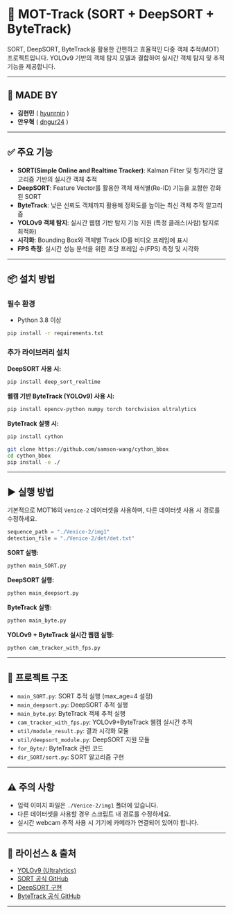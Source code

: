 # 🤖 MOT-Track (SORT + DeepSORT + ByteTrack)

SORT, DeepSORT, ByteTrack을 활용한 간편하고 효율적인 다중 객체 추적(MOT) 프로젝트입니다. YOLOv9 기반의 객체 탐지 모델과 결합하여 실시간 객체 탐지 및 추적 기능을 제공합니다.

---

## 👤 MADE BY

- **김현민** ( [hyunrnin](https://github.com/minn951120) )
- **안우혁** ( [dngur24](https://github.com/dngur24) )

---

## ✅ 주요 기능

- **SORT(Simple Online and Realtime Tracker)**: Kalman Filter 및 헝가리안 알고리즘 기반의 실시간 객체 추적
- **DeepSORT**: Feature Vector를 활용한 객체 재식별(Re-ID) 기능을 포함한 강화된 SORT
- **ByteTrack**: 낮은 신뢰도 객체까지 활용해 정확도를 높이는 최신 객체 추적 알고리즘
- **YOLOv9 객체 탐지**: 실시간 웹캠 기반 탐지 기능 지원 (특정 클래스(사람) 탐지로 최적화)
- **시각화**: Bounding Box와 객체별 Track ID를 비디오 프레임에 표시
- **FPS 측정**: 실시간 성능 분석을 위한 초당 프레임 수(FPS) 측정 및 시각화

---

## 📦 설치 방법

### 필수 환경
- Python 3.8 이상

```bash
pip install -r requirements.txt
```

### 추가 라이브러리 설치

**DeepSORT 사용 시:**
```bash
pip install deep_sort_realtime
```

**웹캠 기반 ByteTrack (YOLOv9) 사용 시:**
```bash
pip install opencv-python numpy torch torchvision ultralytics
```

**ByteTrack 실행 시:**
```bash
pip install cython

git clone https://github.com/samson-wang/cython_bbox
cd cython_bbox
pip install -e ./
```

---

## ▶️ 실행 방법

기본적으로 MOT16의 `Venice-2` 데이터셋을 사용하며, 다른 데이터셋 사용 시 경로를 수정하세요.

```python
sequence_path = "./Venice-2/img1"
detection_file = "./Venice-2/det/det.txt"
```

**SORT 실행:**
```bash
python main_SORT.py
```

**DeepSORT 실행:**
```bash
python main_deepsort.py
```

**ByteTrack 실행:**
```bash
python main_byte.py
```

**YOLOv9 + ByteTrack 실시간 웹캠 실행:**
```bash
python cam_tracker_with_fps.py
```

---

## 📂 프로젝트 구조

- `main_SORT.py`: SORT 추적 실행 (max_age=4 설정)
- `main_deepsort.py`: DeepSORT 추적 실행
- `main_byte.py`: ByteTrack 객체 추적 실행
- `cam_tracker_with_fps.py`: YOLOv9+ByteTrack 웹캠 실시간 추적
- `util/module_result.py`: 결과 시각화 모듈
- `util/deepsort_module.py`: DeepSORT 지원 모듈
- `for_Byte/`: ByteTrack 관련 코드
- `dir_SORT/sort.py`: SORT 알고리즘 구현

---

## ⚠️ 주의 사항

- 입력 이미지 파일은 `./Venice-2/img1` 폴더에 있습니다.
- 다른 데이터셋을 사용할 경우 스크립트 내 경로를 수정하세요.
- 실시간 webcam 추적 사용 시 기기에 카메라가 연결되어 있어야 합니다.

---

## 🧠 라이선스 & 출처

- [YOLOv9 (Ultralytics)](https://github.com/ultralytics)
- [SORT 공식 GitHub](https://github.com/abewley/sort)
- [DeepSORT 구현](https://github.com/nwojke/deep_sort)
- [ByteTrack 공식 GitHub](https://github.com/ifzhang/ByteTrack)

---
